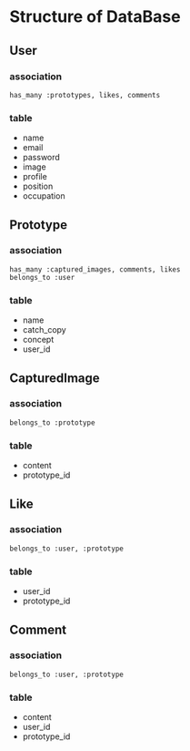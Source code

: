 # Structure of DataBase

## User
### association

```
has_many :prototypes, likes, comments
```

### table
- name
- email
- password
- image
- profile
- position
- occupation


## Prototype
### association

```
has_many :captured_images, comments, likes
belongs_to :user
```

### table
- name
- catch_copy
- concept
- user_id

## CapturedImage
### association

```
belongs_to :prototype
```

### table
- content
- prototype_id


## Like
### association

```
belongs_to :user, :prototype
```

### table
- user_id
- prototype_id



## Comment
### association

```
belongs_to :user, :prototype
```

### table
- content
- user_id
- prototype_id

